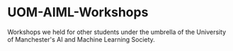 # UOM-AIML-Workshops

Workshops we held for other students under the umbrella of the University of Manchester's AI and Machine Learning Society. 
